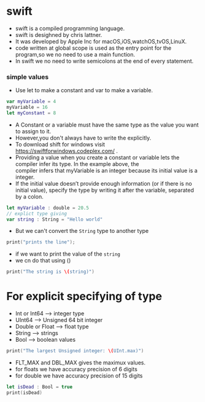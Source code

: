 # swift

* swift is a compiled programming language.
* swift is desighned by chris lattner.
* It was developed by Apple Inc for macOS,iOS,watchOS,tvOS,LinuX.
* code written at global scope is used as the entry point for the program,so we no need to use a main function.
* In swift we no need to write semicolons at the end of every statement.

### simple values

* Use let to make a constant and var to make a variable.

```swift
var myVariable = 4
myVariable = 16
let myConstant = 8
```

* A Constant or a variable must have the same type as the value you want to assign to it.
* However,you don't always have to write the explicitly.
* To download shift for windows visit https://swiftforwindows.codeplex.com/ .
* Providing a value when you create a constant or variable lets the compiler infer its type. In the example above, the   
   compiler infers that myVariable is an integer because its initial value is a integer.
* If the initial value doesn’t provide enough information (or if there is no initial value), specify the type by writing 
   it after the variable, separated by a colon.

```swift
let myVariable : double = 20.5
// explict type giving
var string : String = "Hello world"
```

* But we can't convert the `String` type to another type
```swift
print("prints the line");
```

* if we want to print the value of the `string`
* we cn do that using \()
```swift
print("The string is \(string)")
```

# For explicit specifying of type
* Int or Int64 --> integer type
* UInt64 --> Unsigned 64 bit integer
* Double or Float --> float type
* String --> strings
* Bool --> boolean values

```swift
print("The largest Unsigned integer: \(UInt.max)")
```

* FLT_MAX and DBL_MAX gives the maximux values.
* for floats we have accuracy precision of 6 digits
* for double we have accuracy precision of 15 digits

```swift
let isDead : Bool = true
print(isDead)
```

